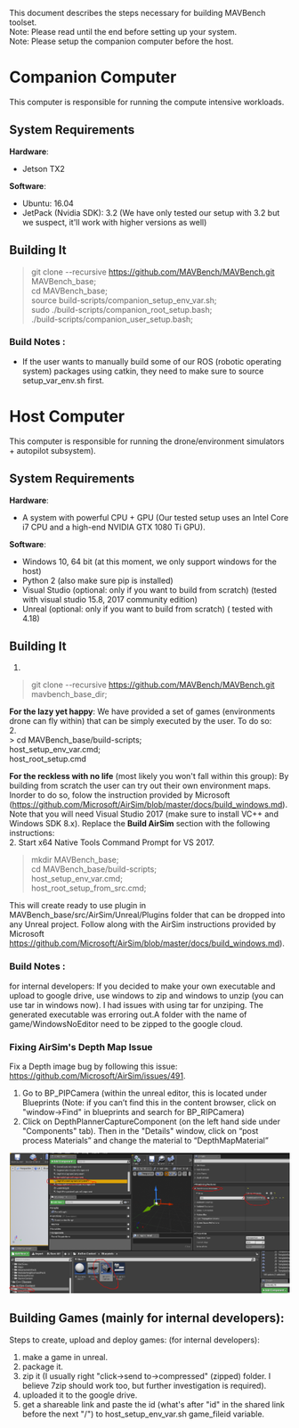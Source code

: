 This document describes the steps necessary for building MAVBench toolset.    
Note: Please read until the end before setting up your system.   
Note: Please setup the companion computer before the host.  

[comment]: <p align="center"> 
# Companion Computer 

This computer is responsible for running the compute intensive workloads.

## System Requirements
**Hardware**:  
+ Jetson TX2  

**Software**:  
+ Ubuntu: 16.04  
+ JetPack (Nvidia SDK): 3.2 (We have only tested our setup with 3.2 but we suspect, it'll work with higher versions as well)  

## Building It 
> git clone  --recursive https://github.com/MAVBench/MAVBench.git MAVBench_base;     
> cd MAVBench_base;   
> source build-scripts/companion_setup_env_var.sh;    
> sudo ./build-scripts/companion_root_setup.bash;    
> ./build-scripts/companion_user_setup.bash;  
    

### Build Notes :
- If the user wants to manually build some of our ROS (robotic operating system) packages using catkin, they need to make sure to source setup_var_env.sh first.  

# Host Computer 
This computer is responsible for running the drone/environment simulators + autopilot subsystem).

## System Requirements
**Hardware**:  
+ A system with powerful CPU + GPU (Our tested setup uses an Intel Core i7 CPU and a high-end NVIDIA GTX 1080 Ti GPU).

**Software**:  
+ Windows 10, 64 bit   (at this moment, we only support windows for the host)
+ Python 2 (also make sure pip is installed)
+ Visual Studio (optional: only if you want to build from scratch) (tested with visual studio 15.8, 2017 community edition)  
+ Unreal (optional: only if you want to build from scratch) ( tested with 4.18) 


## Building It
1.  
> git clone  --recursive https://github.com/MAVBench/MAVBench.git mavbench_base_dir;   
   
   **For the lazy yet happy**: We have provided a set of games (environments drone can fly within) that can be simply executed by the user. To do so:  
    2.  
    > cd MAVBench_base/build-scripts;  
    host_setup_env_var.cmd;  
    host_root_setup.cmd              
   
   **For the reckless with no life** (most likely you won't fall within this group): 
   By building from scratch the user can try out their own environment maps. Inorder to do so, folow the instruction provided by Microsoft (https://github.com/Microsoft/AirSim/blob/master/docs/build_windows.md). Note that you will need Visual Studio 2017 (make sure to install VC++ and Windows SDK 8.x). Replace the **Build AirSim** section with the following instructions:    
   2.  Start x64 Native Tools Command Prompt for VS 2017.       
   >  mkdir MAVBench_base;  
   > cd MAVBench_base/build-scripts;  
   > host_setup_env_var.cmd;  
   > host_root_setup_from_src.cmd;  
   
   This will create ready to use plugin in MAVBench_base/src/AirSim/Unreal/Plugins folder that can be dropped into any Unreal project. Follow along with the AirSim instructions provided by Microsoft   https://github.com/Microsoft/AirSim/blob/master/docs/build_windows.md).       

### Build Notes :
for internal developers: 
If you decided to make your own executable and upload to google drive, use windows to zip and windows to unzip (you can use tar in windows now). I had issues with using tar for unziping. The generated executable was erroring out.A folder with the name of game/WindowsNoEditor need to be zipped to the google cloud.

### Fixing AirSim's Depth Map Issue
Fix a Depth image bug by following this issue: https://github.com/Microsoft/AirSim/issues/491. 
1. Go to BP_PIPCamera (within the unreal editor, this is located under Blueprints (Note: if you can’t find this in the content browser, click on "window->Find" in blueprints and search for BP_RIPCamera)
1. Click on DepthPlannerCaptureComponent (on the left hand side under "Components" tab). Then in the "Details" window, click on “post process Materials” and change the material to “DepthMapMaterial”

![alt text](https://github.com/MAVBench/MAVBench/blob/master/docs/images/BP_PIP_depth-map-modification.PNG)



## Building Games (mainly for internal developers):
Steps to create, upload and deploy games: (for internal developers):
1. make a game in unreal.
2. package it.
3.  zip it (I usually right "click->send to->compressed" (zipped) folder. I believe 7zip should work too, but further investigation is required).
4. uploaded it to the google drive.
5. get a shareable link and paste the id (what's after "id" in the shared link before the next "/") to host_setup_env_var.sh game_fileid variable.


